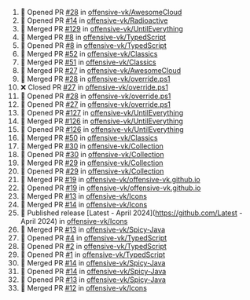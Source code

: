 <!--START_SECTION:activity-->
1. 💪 Opened PR [#28](https://github.com/offensive-vk/AwesomeCloud/pull/28) in [offensive-vk/AwesomeCloud](https://github.com/offensive-vk/AwesomeCloud)
2. 💪 Opened PR [#14](https://github.com/offensive-vk/Radioactive/pull/14) in [offensive-vk/Radioactive](https://github.com/offensive-vk/Radioactive)
3. 🎉 Merged PR [#129](https://github.com/offensive-vk/UntilEverything/pull/129) in [offensive-vk/UntilEverything](https://github.com/offensive-vk/UntilEverything)
4. 🎉 Merged PR [#8](https://github.com/offensive-vk/TypedScript/pull/8) in [offensive-vk/TypedScript](https://github.com/offensive-vk/TypedScript)
5. 💪 Opened PR [#8](https://github.com/offensive-vk/TypedScript/pull/8) in [offensive-vk/TypedScript](https://github.com/offensive-vk/TypedScript)
6. 🎉 Merged PR [#52](https://github.com/offensive-vk/Classics/pull/52) in [offensive-vk/Classics](https://github.com/offensive-vk/Classics)
7. 🎉 Merged PR [#51](https://github.com/offensive-vk/Classics/pull/51) in [offensive-vk/Classics](https://github.com/offensive-vk/Classics)
8. 🎉 Merged PR [#27](https://github.com/offensive-vk/AwesomeCloud/pull/27) in [offensive-vk/AwesomeCloud](https://github.com/offensive-vk/AwesomeCloud)
9. 🎉 Merged PR [#28](https://github.com/offensive-vk/override.ps1/pull/28) in [offensive-vk/override.ps1](https://github.com/offensive-vk/override.ps1)
10. ❌ Closed PR [#27](https://github.com/offensive-vk/override.ps1/pull/27) in [offensive-vk/override.ps1](https://github.com/offensive-vk/override.ps1)
11. 💪 Opened PR [#28](https://github.com/offensive-vk/override.ps1/pull/28) in [offensive-vk/override.ps1](https://github.com/offensive-vk/override.ps1)
12. 💪 Opened PR [#27](https://github.com/offensive-vk/override.ps1/pull/27) in [offensive-vk/override.ps1](https://github.com/offensive-vk/override.ps1)
13. 💪 Opened PR [#127](https://github.com/offensive-vk/UntilEverything/pull/127) in [offensive-vk/UntilEverything](https://github.com/offensive-vk/UntilEverything)
14. 🎉 Merged PR [#126](https://github.com/offensive-vk/UntilEverything/pull/126) in [offensive-vk/UntilEverything](https://github.com/offensive-vk/UntilEverything)
15. 💪 Opened PR [#126](https://github.com/offensive-vk/UntilEverything/pull/126) in [offensive-vk/UntilEverything](https://github.com/offensive-vk/UntilEverything)
16. 🎉 Merged PR [#50](https://github.com/offensive-vk/Classics/pull/50) in [offensive-vk/Classics](https://github.com/offensive-vk/Classics)
17. 🎉 Merged PR [#30](https://github.com/offensive-vk/Collection/pull/30) in [offensive-vk/Collection](https://github.com/offensive-vk/Collection)
18. 💪 Opened PR [#30](https://github.com/offensive-vk/Collection/pull/30) in [offensive-vk/Collection](https://github.com/offensive-vk/Collection)
19. 🎉 Merged PR [#29](https://github.com/offensive-vk/Collection/pull/29) in [offensive-vk/Collection](https://github.com/offensive-vk/Collection)
20. 💪 Opened PR [#29](https://github.com/offensive-vk/Collection/pull/29) in [offensive-vk/Collection](https://github.com/offensive-vk/Collection)
21. 🎉 Merged PR [#19](https://github.com/offensive-vk/offensive-vk.github.io/pull/19) in [offensive-vk/offensive-vk.github.io](https://github.com/offensive-vk/offensive-vk.github.io)
22. 💪 Opened PR [#19](https://github.com/offensive-vk/offensive-vk.github.io/pull/19) in [offensive-vk/offensive-vk.github.io](https://github.com/offensive-vk/offensive-vk.github.io)
23. 🎉 Merged PR [#13](https://github.com/offensive-vk/Icons/pull/13) in [offensive-vk/Icons](https://github.com/offensive-vk/Icons)
24. 🎉 Merged PR [#14](https://github.com/offensive-vk/Icons/pull/14) in [offensive-vk/Icons](https://github.com/offensive-vk/Icons)
25. 🚀 Published release [Latest - April 2024](https://github.com/Latest - April 2024) in [offensive-vk/Icons](https://github.com/offensive-vk/Icons)
26. 🎉 Merged PR [#13](https://github.com/offensive-vk/Spicy-Java/pull/13) in [offensive-vk/Spicy-Java](https://github.com/offensive-vk/Spicy-Java)
27. 💪 Opened PR [#4](https://github.com/offensive-vk/TypedScript/pull/4) in [offensive-vk/TypedScript](https://github.com/offensive-vk/TypedScript)
28. 💪 Opened PR [#2](https://github.com/offensive-vk/TypedScript/pull/2) in [offensive-vk/TypedScript](https://github.com/offensive-vk/TypedScript)
29. 💪 Opened PR [#1](https://github.com/offensive-vk/TypedScript/pull/1) in [offensive-vk/TypedScript](https://github.com/offensive-vk/TypedScript)
30. 🎉 Merged PR [#14](https://github.com/offensive-vk/Spicy-Java/pull/14) in [offensive-vk/Spicy-Java](https://github.com/offensive-vk/Spicy-Java)
31. 💪 Opened PR [#14](https://github.com/offensive-vk/Spicy-Java/pull/14) in [offensive-vk/Spicy-Java](https://github.com/offensive-vk/Spicy-Java)
32. 💪 Opened PR [#13](https://github.com/offensive-vk/Spicy-Java/pull/13) in [offensive-vk/Spicy-Java](https://github.com/offensive-vk/Spicy-Java)
33. 🎉 Merged PR [#12](https://github.com/offensive-vk/Icons/pull/12) in [offensive-vk/Icons](https://github.com/offensive-vk/Icons)
<!--END_SECTION:activity-->
